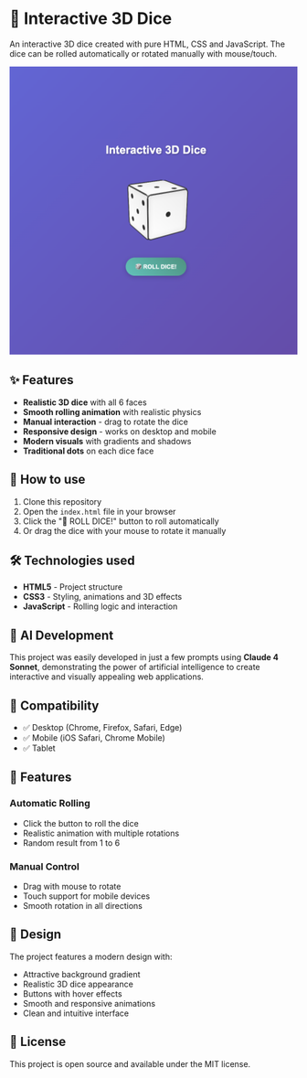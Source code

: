# 🎲 Interactive 3D Dice

An interactive 3D dice created with pure HTML, CSS and JavaScript. The dice can be rolled automatically or rotated manually with mouse/touch.

![3D Dice Screenshot](screenshot.png)

## ✨ Features

- **Realistic 3D dice** with all 6 faces
- **Smooth rolling animation** with realistic physics
- **Manual interaction** - drag to rotate the dice
- **Responsive design** - works on desktop and mobile
- **Modern visuals** with gradients and shadows
- **Traditional dots** on each dice face

## 🚀 How to use

1. Clone this repository
2. Open the `index.html` file in your browser
3. Click the "🎲 ROLL DICE!" button to roll automatically
4. Or drag the dice with your mouse to rotate it manually

## 🛠️ Technologies used

- **HTML5** - Project structure
- **CSS3** - Styling, animations and 3D effects
- **JavaScript** - Rolling logic and interaction

## 🤖 AI Development

This project was easily developed in just a few prompts using **Claude 4 Sonnet**, demonstrating the power of artificial intelligence to create interactive and visually appealing web applications.

## 📱 Compatibility

- ✅ Desktop (Chrome, Firefox, Safari, Edge)
- ✅ Mobile (iOS Safari, Chrome Mobile)
- ✅ Tablet

## 🎯 Features

### Automatic Rolling
- Click the button to roll the dice
- Realistic animation with multiple rotations
- Random result from 1 to 6

### Manual Control
- Drag with mouse to rotate
- Touch support for mobile devices
- Smooth rotation in all directions

## 🎨 Design

The project features a modern design with:
- Attractive background gradient
- Realistic 3D dice appearance
- Buttons with hover effects
- Smooth and responsive animations
- Clean and intuitive interface

## 📄 License

This project is open source and available under the MIT license.
